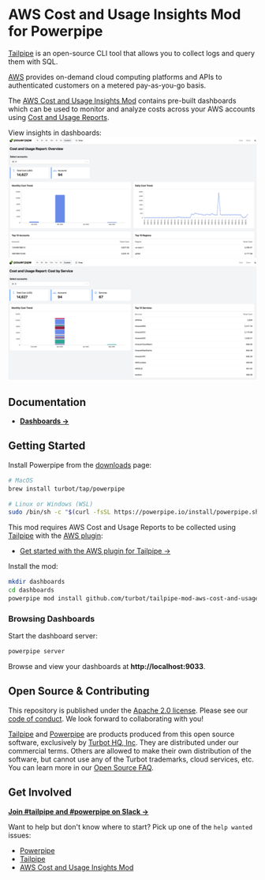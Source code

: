 # AWS Cost and Usage Insights Mod for Powerpipe

[Tailpipe](https://tailpipe.io) is an open-source CLI tool that allows you to collect logs and query them with SQL.

[AWS](https://aws.amazon.com/) provides on-demand cloud computing platforms and APIs to authenticated customers on a metered pay-as-you-go basis.

The [AWS Cost and Usage Insights Mod](https://hub.powerpipe.io/mods/turbot/tailpipe-mod-aws-cost-and-usage-insights) contains pre-built dashboards which can be used to monitor and analyze costs across your AWS accounts using [Cost and Usage Reports](https://docs.aws.amazon.com/cur/latest/userguide/table-dictionary-cur2.html).

View insights in dashboards:
![image](docs/images/aws_cost_and_usage_overview_dashboard.png)
![image](docs/images/aws_cost_and_usage_cost_by_service_dashboard.png)

## Documentation

- **[Dashboards →](https://hub.powerpipe.io/mods/turbot/tailpipe-mod-aws-cost-and-usage-insights/dashboards)**

## Getting Started

Install Powerpipe from the [downloads](https://powerpipe.io/downloads) page:

```sh
# MacOS
brew install turbot/tap/powerpipe
```

```sh
# Linux or Windows (WSL)
sudo /bin/sh -c "$(curl -fsSL https://powerpipe.io/install/powerpipe.sh)"
```

This mod requires AWS Cost and Usage Reports to be collected using [Tailpipe](https://tailpipe.io) with the [AWS plugin](https://hub.tailpipe.io/plugins/turbot/aws):

- [Get started with the AWS plugin for Tailpipe →](https://hub.tailpipe.io/plugins/turbot/aws#getting-started)

Install the mod:

```sh
mkdir dashboards
cd dashboards
powerpipe mod install github.com/turbot/tailpipe-mod-aws-cost-and-usage-insights
```

### Browsing Dashboards

Start the dashboard server:

```sh
powerpipe server
```

Browse and view your dashboards at **http://localhost:9033**.

## Open Source & Contributing

This repository is published under the [Apache 2.0 license](https://www.apache.org/licenses/LICENSE-2.0). Please see our [code of conduct](https://github.com/turbot/.github/blob/main/CODE_OF_CONDUCT.md). We look forward to collaborating with you!

[Tailpipe](https://tailpipe.io) and [Powerpipe](https://powerpipe.io) are products produced from this open source software, exclusively by [Turbot HQ, Inc](https://turbot.com). They are distributed under our commercial terms. Others are allowed to make their own distribution of the software, but cannot use any of the Turbot trademarks, cloud services, etc. You can learn more in our [Open Source FAQ](https://turbot.com/open-source).

## Get Involved

**[Join #tailpipe and #powerpipe on Slack →](https://turbot.com/community/join)**

Want to help but don't know where to start? Pick up one of the `help wanted` issues:

- [Powerpipe](https://github.com/turbot/powerpipe/labels/help%20wanted)
- [Tailpipe](https://github.com/turbot/tailpipe/labels/help%20wanted)
- [AWS Cost and Usage Insights Mod](https://github.com/turbot/tailpipe-mod-aws-cost-and-usage-insights/labels/help%20wanted)
